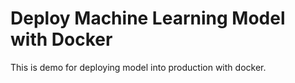 # Deploy Machine Learning Model with Docker

This is demo for deploying model into production with docker.